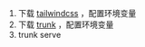 1. 下载 [tailwindcss](https://github.com/tailwindlabs/tailwindcss/releases/tag/v3.3.2) ，配置环境变量
2. 下载 [trunk](https://github.com/thedodd/trunk/releases) ，配置环境变量
3. trunk serve
